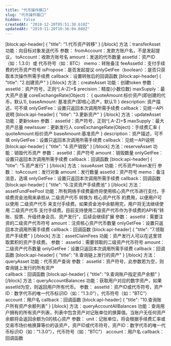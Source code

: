 ```yaml
---
title: "代币操作接口"
slug: "代币操作接口"
hidden: false
createdAt: "2018-12-20T05:51:30.618Z"
updatedAt: "2019-11-20T10:36:04.808Z"
---
```

[block:api-header]
{
  "title": "1.代币资产转移"
}
[/block]
方法：transferAsset
功能：向目标对象发送代币
参数：
fromAccount：发款方账户名，不是发起提议，
toAccount：收款方账号名
amount：发送的代币数量
assetId：资产ID （如：1.3.0）或 代币符号（如：BTC）
memo：转账备注
feeAssetId：支付手续费的代币资产符号
isPropose：是否发起提议
onlyGetFee（boolean）：是否只获取本次操作所需手续费
callback：设置转账后的回调函数
[block:api-header]
{
  "title": "2.创建资产"
}
[/block]
方法：createAsset
功能：创建token
参数：
assetId：资产符号，正则^[.A-Z]+$
precision：精度(小数位数)
maxSupply：最大资产总量
coreExchangeRate(Object)：
{
quoteAmount:标价资产(即创建的代币，默认1),
baseAmount: 基准资产(即核心资产，默认1)
}
description: 资产描述，可不填
onlyGetFee：设置只返回本次调用所需手续费
callback：见统一API说明
[block:api-header]
{
  "title": "3.更新资产"
}
[/block]
方法：updateAsset
功能：更新token
参数：
assetId：资产符号，正则^[.A-Z]+$
maxSupply：最大资产总量
newIssuer：更新发行人
coreExchangeRate(Object)：手续费汇率
{ 
quoteAmount:标价资产
baseAmount:基准资产
}
description：资产描述，可不填
onlyGetFee：设置只返回本次调用所需手续费
callback：见统一API说明
[block:api-header]
{
  "title": "4.资产销毁"
}
[/block]
方法：reserveAsset
功能：销毁代币资产
参数：
assetId：资产符号 
amount：销毁数量
onlyGetFee：设置只返回本次调用所需手续费
callback：回调函数
[block:api-header]
{
  "title": "5.资产发行"
}
[/block]
方法：issueAsset
功能：代币资产token发行
参数：
toAccount：发行对象
amount：发行数量
assetId：资产符号 
memo：备注消息，选填
onlyGetFee：设置只返回本次调用所需手续费
callback：回调函数
[block:api-header]
{
  "title": "6.注资资产手续费池"
}
[/block]
方法：assetFundFeePool
功能：所有网络手续费最终将使用核心资产代币进行支付。手续费资金池用来承担从 二级资产代币 转换为 核心资产代币 的费用，以便用户可以使用 二级资产代币 来支付手续费。如果资金池中余额用完，用户将无法继续使用 二级资产代币 支付手续费。目前支持使用二级资产代币作为手续费的API有“转账、投票、升级终身会员、资产发行”，后续会继续扩展
参数：
assetId：需要注资的二级资产代币符号 
amount：注资核心资产代币数量
onlyGetFee：设置只返回本次调用所需手续费
callback：回调函数
[block:api-header]
{
  "title": "7.领取资产手续费"
}
[/block]
方法：assetClaimFees
功能：资产发行人可以在这里领取累积的资产手续费。
参数：
assetId：需要领取的二级资产代币符号 
amount：二级资产代币数量
onlyGetFee：设置只返回本次调用所需手续费
callback：回调函数
[block:api-header]
{
  "title": "8.查询链上发行的资产"
}
[/block]
方法：queryAsset
功能：代币资产查询
参数：
assetId：资产符号，此参数若为空，则查询链上发行的所有资产	
callback：回调函数
[block:api-header]
{
  "title": "9.查询账户指定资产余额"
}
[/block]
方法：queryAccountBalances
功能：获取用户对应的数字资产，如果assetId为空，则返回用户所有代币。
参数：
assetId：资产ID或代币符号，资产ID：数字代币的唯一代币标识ID（如：”1.3.0”），代币符号（如：”BTC”）
account：用户名
callback：回调函数
[block:api-header]
{
  "title": "10.查询账户所有资产余额列表"
}
[/block]
方法：queryAccountAllBalances
功能：查询用户拥有的所有资产列表，列表中包含资产对记账单位的换算值。当账户无任何资产余额将会返回余额为0的核心资产
参数：
unit：记账单位，将会根据手续费汇率或交易市场价格换算等价的该资产，资产ID或代币符号，资产ID：数字代币的唯一代币标识ID（如：”1.3.0”），代币符号（如：”BTC”）
account：用户名
callback：回调函数